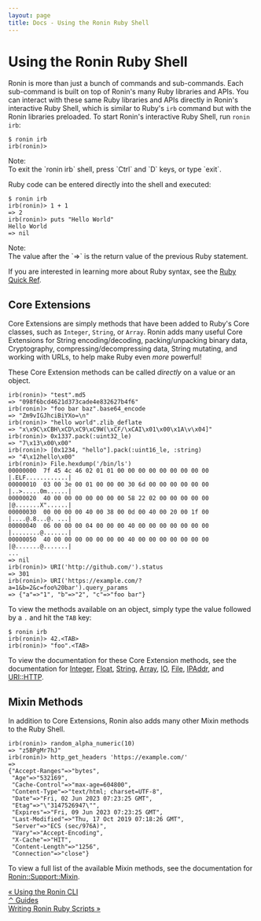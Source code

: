 ```yaml
---
layout: page
title: Docs - Using the Ronin Ruby Shell
---
```


# Using the Ronin Ruby Shell

Ronin is more than just a bunch of commands and sub-commands. Each sub-command
is built on top of Ronin's many Ruby libraries and APIs. You can interact with
these same Ruby libraries and APIs directly in Ronin's interactive Ruby Shell,
which is similar to Ruby's `irb` command but with the Ronin libraries preloaded.
To start Ronin's interactive Ruby Shell, run `ronin irb`:

```
$ ronin irb
irb(ronin)>
```

<article class="message is-dark">
  <div class="message-header">Note:</div>
  <div class="message-body" markdown="1">
To exit the `ronin irb` shell, press `Ctrl` and `D` keys, or type `exit`.
  </div>
</article>

Ruby code can be entered directly into the shell and executed:

```
$ ronin irb
irb(ronin)> 1 + 1
=> 2
irb(ronin)> puts "Hello World"
Hello World
=> nil
```

<article class="message is-dark">
  <div class="message-header">Note:</div>
  <div class="message-body" markdown="1">
The value after the `=>` is the return value of the previous Ruby statement.
  </div>
</article>

If you are interested in learning more about Ruby syntax, see the
[Ruby Quick Ref].

[Ruby Quick Ref]: ../ruby-quick-ref/

## Core Extensions

Core Extensions are simply methods that have been added to Ruby's Core classes,
such as `Integer`, `String`, or `Array`. Ronin adds many useful Core Extensions
for String encoding/decoding, packing/unpacking binary data, Cryptography, 
compressing/decompressing data, String mutating, and working with URLs,
to help make Ruby even *more* powerful!

These Core Extension methods can be called *directly* on a value or an object.

```
irb(ronin)> "test".md5
=> "098f6bcd4621d373cade4e832627b4f6"
irb(ronin)> "foo bar baz".base64_encode
=> "Zm9vIGJhciBiYXo=\n"
irb(ronin)> "hello world".zlib_deflate
=> "x\x9C\xCBH\xCD\xC9\xC9W(\xCF/\xCAI\x01\x00\x1A\v\x04]"
irb(ronin)> 0x1337.pack(:uint32_le)
=> "7\x13\x00\x00"
irb(ronin)> [0x1234, "hello"].pack(:uint16_le, :string)
=> "4\x12hello\x00"
irb(ronin)> File.hexdump('/bin/ls')
00000000  7f 45 4c 46 02 01 01 00 00 00 00 00 00 00 00 00  |.ELF............|
00000010  03 00 3e 00 01 00 00 00 30 6d 00 00 00 00 00 00  |..>.....0m......|
00000020  40 00 00 00 00 00 00 00 58 22 02 00 00 00 00 00  |@.......X"......|
00000030  00 00 00 00 40 00 38 00 0d 00 40 00 20 00 1f 00  |....@.8...@. ...|
00000040  06 00 00 00 04 00 00 00 40 00 00 00 00 00 00 00  |........@.......|
00000050  40 00 00 00 00 00 00 00 40 00 00 00 00 00 00 00  |@.......@.......|
...
=> nil
irb(ronin)> URI('http://github.com/').status
=> 301
irb(ronin)> URI('https://example.com/?a=1&b=2&c=foo%20bar').query_params
=> {"a"=>"1", "b"=>"2", "c"=>"foo bar"}
```

To view the methods available on an object, simply type the value followed by a
`.` and hit the `TAB` key:

```
$ ronin irb
irb(ronin)> 42.<TAB>
irb(ronin)> "foo".<TAB>
```

To view the documentation for these Core Extension methods, see the
documentation for [Integer], [Float], [String], [Array], [IO], [File], [IPAddr],
and [URI::HTTP].

[Integer]: /docs/ronin-support/Integer.html
[Float]: /docs/ronin-support/Float.html
[String]: /docs/ronin-support/String.html
[Array]: /docs/ronin-support/Array.html
[IO]: /docs/ronin-support/IO.html
[File]: /docs/ronin-support/File.html
[IPAddr]: /docs/ronin-support/IPAddr.html
[URI::HTTP]: /docs/ronin-support/URI/HTTP.html

## Mixin Methods

In addition to Core Extensions, Ronin also adds many other Mixin methods to the
Ruby Shell.

```
irb(ronin)> random_alpha_numeric(10)
=> "z5BPgMr7hJ"
irb(ronin)> http_get_headers 'https://example.com/'
=> 
{"Accept-Ranges"=>"bytes",                         
 "Age"=>"532169",                                  
 "Cache-Control"=>"max-age=604800",                
 "Content-Type"=>"text/html; charset=UTF-8",       
 "Date"=>"Fri, 02 Jun 2023 07:23:25 GMT",          
 "Etag"=>"\"3147526947\"",                         
 "Expires"=>"Fri, 09 Jun 2023 07:23:25 GMT",       
 "Last-Modified"=>"Thu, 17 Oct 2019 07:18:26 GMT", 
 "Server"=>"ECS (sec/976A)",                       
 "Vary"=>"Accept-Encoding",                        
 "X-Cache"=>"HIT",                 
 "Content-Length"=>"1256",         
 "Connection"=>"close"}
```

To view a full list of the available Mixin methods, see the documentation for
[Ronin::Support::Mixin].

[Ronin::Support::Mixin]: /docs/ronin-support/Ronin/Support/Mixin.html 

<div class="level">
  <div class="level-left">
    <a class="button" href="../using-the-ronin-cli/">
      &laquo; Using the Ronin CLI
    </a>
  </div>

  <div class="level-item">
    <a class="button" href="../index.html#guides">
      &#x2303; Guides
    </a>
  </div>

  <div class="level-right">
    <a class="button" href="../writing-ronin-ruby-scripts/">
      Writing Ronin Ruby Scripts &raquo;
    </a>
  </div>
</div>
